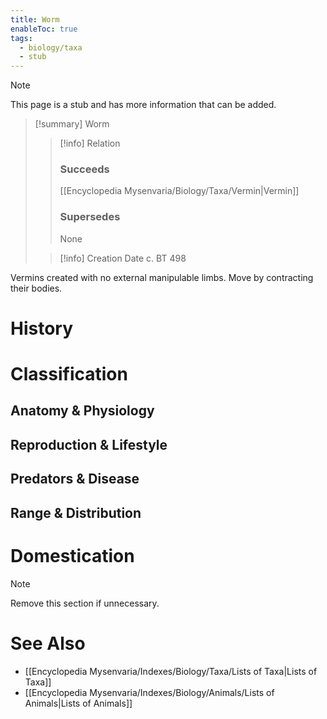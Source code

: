 ```yaml
---
title: Worm
enableToc: true
tags:
  - biology/taxa
  - stub
---
```


> [!note]
> This page is a stub and has more information that can be added.

> [!summary] Worm
> > [!info] Relation
> > ### Succeeds
> > [[Encyclopedia Mysenvaria/Biology/Taxa/Vermin|Vermin]]
> > ### Supersedes
> > None
>
> > [!info] Creation Date
> > c. BT 498

Vermins created with no external manipulable limbs. Move by contracting their bodies.
# History

# Classification
## Anatomy & Physiology

## Reproduction & Lifestyle

## Predators & Disease

## Range & Distribution

# Domestication

> [!note]
> Remove this section if unnecessary.
# See Also
- [[Encyclopedia Mysenvaria/Indexes/Biology/Taxa/Lists of Taxa|Lists of Taxa]]
- [[Encyclopedia Mysenvaria/Indexes/Biology/Animals/Lists of Animals|Lists of Animals]]